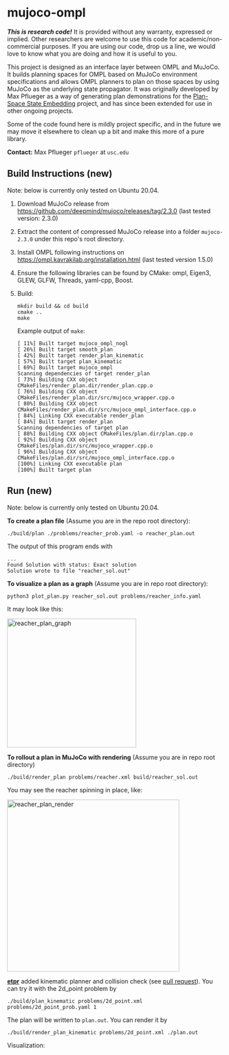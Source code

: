 # mujoco-ompl

**_This is research code!_** It is provided without any warranty, expressed or implied.  Other researchers are welcome to use this code for academic/non-commercial purposes.  If you are using our code, drop us a line, we would love to know what you are doing and how it is useful to you.

This project is designed as an interface layer between OMPL and MuJoCo.  It builds planning spaces for OMPL based on MuJoCo environment specifications and allows OMPL planners to plan on those spaces by using MuJoCo as the underlying state propagator.  It was originally developed by Max Pflueger as a way of generating plan demonstrations for the [Plan-Space State Embedding](https://github.com/mpflueger/plan-space-state-embedding) project, and has since been extended for use in other ongoing projects.

Some of the code found here is mildly project specific, and in the future we may move it elsewhere to clean up a bit and make this more of a pure library.

**Contact:** Max Pflueger `pflueger` at `usc.edu`


## Build Instructions (new)

Note: below is currently only tested on Ubuntu 20.04.

1. Download MuJoCo release from https://github.com/deepmind/mujoco/releases/tag/2.3.0 (last tested version: 2.3.0)

2. Extract the content of compressed MuJoCo release into a folder `mujoco-2.3.0` under this repo's root directory.

3. Install OMPL following instructions on https://ompl.kavrakilab.org/installation.html (last tested version 1.5.0)

4. Ensure the following libraries can be found by CMake: ompl, Eigen3, GLEW, GLFW, Threads, yaml-cpp, Boost.

5. Build:
   ```
   mkdir build && cd build
   cmake ..
   make
   ```

   Example output of `make`:
   ```
   [ 11%] Built target mujoco_ompl_nogl
   [ 26%] Built target smooth_plan
   [ 42%] Built target render_plan_kinematic
   [ 57%] Built target plan_kinematic
   [ 69%] Built target mujoco_ompl
   Scanning dependencies of target render_plan
   [ 73%] Building CXX object CMakeFiles/render_plan.dir/render_plan.cpp.o
   [ 76%] Building CXX object CMakeFiles/render_plan.dir/src/mujoco_wrapper.cpp.o
   [ 80%] Building CXX object CMakeFiles/render_plan.dir/src/mujoco_ompl_interface.cpp.o
   [ 84%] Linking CXX executable render_plan
   [ 84%] Built target render_plan
   Scanning dependencies of target plan
   [ 88%] Building CXX object CMakeFiles/plan.dir/plan.cpp.o
   [ 92%] Building CXX object CMakeFiles/plan.dir/src/mujoco_wrapper.cpp.o
   [ 96%] Building CXX object CMakeFiles/plan.dir/src/mujoco_ompl_interface.cpp.o
   [100%] Linking CXX executable plan
   [100%] Built target plan
      ```


## Run (new)

Note: below is currently only tested on Ubuntu 20.04.


**To create a plan file** (Assume you are in the repo root directory):
```
./build/plan ./problems/reacher_prob.yaml -o reacher_plan.out
```
The output of this program ends with
```
...
Found Solution with status: Exact solution
Solution wrote to file "reacher_sol.out"
```

**To visualize a plan as a graph** (Assume you are in repo root directory):
```
python3 plot_plan.py reacher_sol.out problems/reacher_info.yaml
```

It may look like this:

<img alt="reacher_plan_graph" src="https://user-images.githubusercontent.com/7720184/205773512-b4c8dce1-c341-45c5-ae98-4d956a513514.png" width="300px"/>



**To rollout a plan in MuJoCo with rendering** (Assume you are in repo root directory)
```
./build/render_plan problems/reacher.xml build/reacher_sol.out
```

You may see the reacher spinning in place, like:

<img alt="reacher_plan_render" src="https://user-images.githubusercontent.com/7720184/205774142-d90aeb2b-15dc-40bb-b4ef-4560028110f3.png" width="400px"/>


[**etpr**](https://github.com/etpr) added kinematic planner and collision check (see [pull request](https://github.com/mpflueger/mujoco-ompl/pull/3)).
You can try it with the 2d_point problem by
```
./build/plan_kinematic problems/2d_point.xml problems/2d_point_prob.yaml 1
```
The plan will be written to `plan.out`. You can render it by
```
./build/render_plan_kinematic problems/2d_point.xml ./plan.out
```
Visualization:
